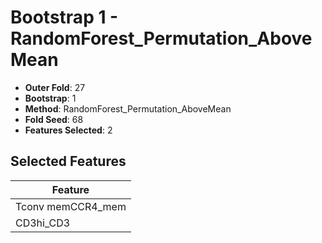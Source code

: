 # Bootstrap 1 - RandomForest_Permutation_AboveMean

- **Outer Fold**: 27
- **Bootstrap**: 1
- **Method**: RandomForest_Permutation_AboveMean
- **Fold Seed**: 68
- **Features Selected**: 2

## Selected Features

| Feature |
|---------|
| Tconv memCCR4_mem |
| CD3hi_CD3 |
